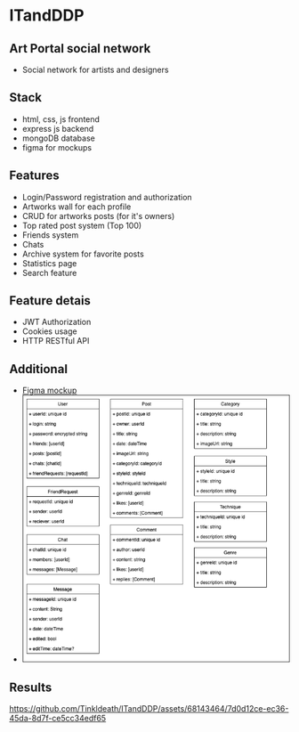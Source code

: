 # ITandDDP

## Art Portal social network
* Social network for artists and designers

## Stack
* html, css, js frontend
* express js backend
* mongoDB database
* figma for mockups

## Features
* Login/Password registration and authorization
* Artworks wall for each profile
* CRUD for artworks posts (for it's owners)
* Top rated post system (Top 100)
* Friends system
* Chats
* Archive system for favorite posts
* Statistics page
* Search feature

## Feature detais
* JWT Authorization
* Cookies usage
* HTTP RESTful API

## Additional
* [Figma mockup](https://www.figma.com/file/dkVyDuuJfs4rYi6yMATlNM/Art-Portal?t=QxPJZ3eBRM0dKUfH-1)
* ![Data models](Docs/DataModels.png)
  
## Results
https://github.com/Tinkldeath/ITandDDP/assets/68143464/7d0d12ce-ec36-45da-8d7f-ce5cc34edf65

